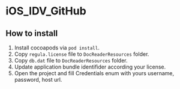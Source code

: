 # iOS_IDV_GitHub


## How to install
1. Install cocoapods via `pod install`.
2. Copy `regula.license` file to `DocReaderResources` folder.
3. Copy `db.dat` file to `DocReaderResources` folder.
4. Update application bundle identifider according your license.
5. Open the project and fill Credentials enum with yours username, password, host url.

